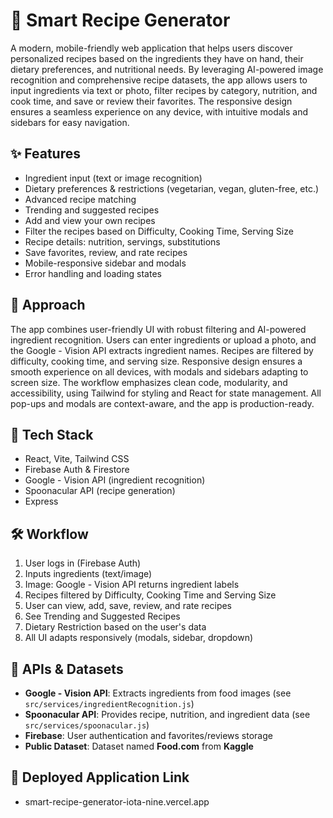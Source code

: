 # 🍳 Smart Recipe Generator

A modern, mobile-friendly web application that helps users discover personalized recipes based on the ingredients they have on hand, their dietary preferences, and nutritional needs. By leveraging AI-powered image recognition and comprehensive recipe datasets, the app allows users to input ingredients via text or photo, filter recipes by category, nutrition, and cook time, and save or review their favorites. The responsive design ensures a seamless experience on any device, with intuitive modals and sidebars for easy navigation.


## ✨ Features

- Ingredient input (text or image recognition)
- Dietary preferences & restrictions (vegetarian, vegan, gluten-free, etc.)
- Advanced recipe matching
- Trending and suggested recipes
- Add and view your own recipes
- Filter the recipes based on Difficulty, Cooking Time, Serving Size  
- Recipe details: nutrition, servings, substitutions
- Save favorites, review, and rate recipes
- Mobile-responsive sidebar and modals
- Error handling and loading states


## 🚀 Approach

The app combines user-friendly UI with robust filtering and AI-powered ingredient recognition. Users can enter ingredients or upload a photo, and the Google - Vision API extracts ingredient names. Recipes are filtered by difficulty, cooking time, and serving size. Responsive design ensures a smooth experience on all devices, with modals and sidebars adapting to screen size. The workflow emphasizes clean code, modularity, and accessibility, using Tailwind for styling and React for state management. All pop-ups and modals are context-aware, and the app is production-ready.


## 📌 Tech Stack

- React, Vite, Tailwind CSS
- Firebase Auth & Firestore
- Google - Vision API (ingredient recognition)
- Spoonacular API (recipe generation)
- Express


## 🛠️ Workflow

1. User logs in (Firebase Auth)
2. Inputs ingredients (text/image)
3. Image: Google - Vision API returns ingredient labels
4. Recipes filtered by Difficulty, Cooking Time and Serving Size
5. User can view, add, save, review, and rate recipes
6. See Trending and Suggested Recipes 
7. Dietary Restriction based on the user's data
7. All UI adapts responsively (modals, sidebar, dropdown)


## 📢 APIs & Datasets

- **Google - Vision API**: Extracts ingredients from food images (see `src/services/ingredientRecognition.js`)
- **Spoonacular API**: Provides recipe, nutrition, and ingredient data (see `src/services/spoonacular.js`)
- **Firebase**: User authentication and favorites/reviews storage
- **Public Dataset**: Dataset named **Food.com** from **Kaggle**


## 📢 Deployed Application Link

- smart-recipe-generator-iota-nine.vercel.app



